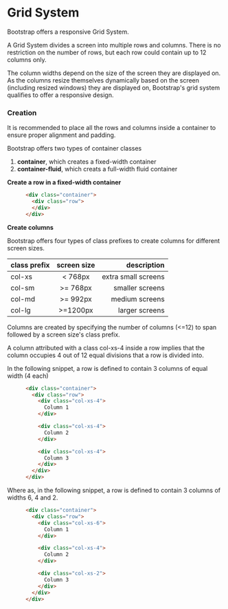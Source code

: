 # Grid System

Bootstrap offers a responsive Grid System. 

A Grid System divides a screen into multiple rows and columns. There is no restriction on the number of rows, but 
each row could contain up to 12 columns only. 

The column widths depend on the size of the screen they are displayed on. As the columns resize themselves dynamically 
based on the screen (including resized windows) they are displayed on, Bootstrap's grid system qualifies to offer a responsive design. 

### Creation

It is recommended to place all the rows and columns inside a container to ensure proper alignment and padding. 

Bootstrap offers two types of container classes

1. <b>container</b>, which creates a fixed-width container 
2. <b>container-fluid</b>, which creats a full-width fluid container

<b> Create a row in a fixed-width container </b>

```html
      <div class="container">
        <div class="row">
        </div>
      </div>
```

<b> Create columns </b>

Bootstrap offers four types of class prefixes to create columns for different screen sizes.

| class prefix   |      screen size      |  description |
|----------|:-------------:|------:|
| col-xs |  < 768px | extra small screens |
| col-sm |    >= 768px   |   smaller screens |
| col-md | >= 992px |   medium screens |
| col-lg | >=1200px |    larger screens |

Columns are created by specifying the number of columns (\<=12) to span followed by a screen size's class prefix.

A column attributed with a class col-xs-4 inside a row implies that the column occupies 4 out of 12 equal divisions that a row is divided into. 

In the following snippet, a row is defined to contain 3 columns of equal width (4 each)

```html
      <div class="container">
        <div class="row">
          <div class="col-xs-4">
            Column 1
          </div>        

          <div class="col-xs-4">
            Column 2
          </div>        

          <div class="col-xs-4">
            Column 3
          </div>                  
        </div>
      </div>
```

Where as, in the following snippet, a row is defined to contain 3 columns of widths 6, 4 and 2.

```html
      <div class="container">
        <div class="row">
          <div class="col-xs-6">
            Column 1
          </div>        

          <div class="col-xs-4">
            Column 2
          </div>        

          <div class="col-xs-2">
            Column 3
          </div>                  
        </div>
      </div>
```
